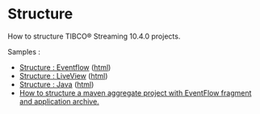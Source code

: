 # Structure

How to structure TIBCO&reg; Streaming 10.4.0 projects.

Samples :

* [Structure : Eventflow](eventflow/src/site/markdown/index.md) ([html](https://TIBCOSoftware/github.io/tibco-streaming-samples/10.4.0/structure/eventflow/))
* [Structure : LiveView](liveview/src/site/markdown/index.md) ([html](https://TIBCOSoftware/github.io/tibco-streaming-samples/10.4.0/structure/liveview/))
* [Structure : Java](java/src/site/markdown/index.md) ([html](https://TIBCOSoftware/github.io/tibco-streaming-samples/10.4.0/structure/java/))
* [How to structure a maven aggregate project with EventFlow fragment and application archive.](application)
